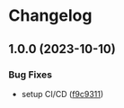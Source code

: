 # Changelog

## 1.0.0 (2023-10-10)

### Bug Fixes

- setup CI/CD ([f9c9311](https://github.com/liblaf/MeshFix/commit/f9c9311e5ed2dd0ad368fcd4229325b4777d7802))

